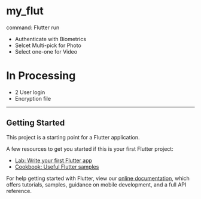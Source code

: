 # my_flut

command: Flutter run

- Authenticate with Biometrics
- Selcet Multi-pick for Photo
- Select one-one for Video

# In Processing
- 2 User login
- Encryption file

_____________________________________________________________________________________
## Getting Started

This project is a starting point for a Flutter application.

A few resources to get you started if this is your first Flutter project:

- [Lab: Write your first Flutter app](https://flutter.dev/docs/get-started/codelab)
- [Cookbook: Useful Flutter samples](https://flutter.dev/docs/cookbook)

For help getting started with Flutter, view our
[online documentation](https://flutter.dev/docs), which offers tutorials,
samples, guidance on mobile development, and a full API reference.
